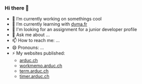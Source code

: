 ### Hi there 👋

- 🔭 I’m currently working on somethings cool
- 🌱 I’m currently learning with [dyma.fr](https://dyma.fr)
- 🤔 I'm looking for an assignment for a junior developer profile
- 💬 Ask me about ...
- 📫 How to reach me: ...
- 😄 Pronouns: ...
- ⚡ My websites published:
  * [arduc.ch](https://arduc.ch)
  * [workmemo.arduc.ch](https://workmemo.arduc.ch)
  * [term.arduc.ch](https://term.arduc.ch)
  * [timer.arduc.ch](https://timer.arduc.ch)

